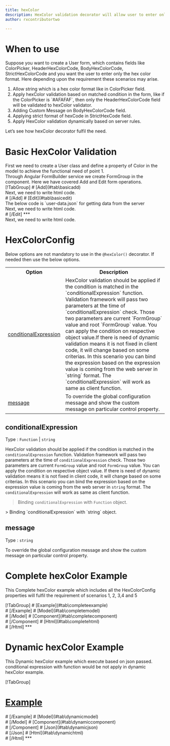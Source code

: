 ```yaml
---
title: hexColor  
description: HexColor validation decorator will allow user to enter only the input in proper Hex Color format.
author: rxcontributortwo

---
```

# When to use
Suppose you want to create a User form, which contains fields like ColorPicker, HeaderHexColorCode, BodyHexColorCode, StrictHexColorCode and you want the user to enter only the hex color format. Here depending upon the requirement these scenarios may arise.

<ol>
    <li>Allow string which is a hex color format like in ColorPicker field.</li>
    <li>Apply hexColor validation based on matched condition in the form, like if the ColorPicker is `#AFAFAF`, then only the HeaderHexColorCode field will be validated to hexColor validator.</li>
    <li>Adding Custom Message on BodyHexColorCode field.</li>
    <li>Applying strict format of hexCode in StrictHexCode field.</li>
    <li>Apply HexColor validation dynamically based on server rules.</li>
</ol>

Let’s see how hexColor decorator fulfil the need.

# Basic HexColor Validation

<data-scope scope="['decorator']">
First we need to create a User class and define a property of Color in the model to achieve the functional need of point 1.
<div component="app-code" key="hexColor-add-model"></div> 
</data-scope>
Through Angular FormBuilder service we create FormGroup in the component.
Here we have covered Add and Edit form operations. 

<data-scope scope="['decorator']">
<div component="app-tabs" key="basic-operations"></div>
[!TabGroup]
# [Add](#tab\basicadd)
<div component="app-code" key="hexColor-add-component"></div> 
Next, we need to write html code.
<div component="app-code" key="hexColor-add-html"></div> 
<div component="app-example-runner" ref-component="app-hexColor-add"></div>
# [/Add]
# [Edit](#tab\basicedit)
<div component="app-code" key="hexColor-edit-component"></div> 
The below code is `user-data.json` for getting data from the server
<div component="app-code" key="data-json"></div> 
Next, we need to write html code.
<div component="app-code" key="hexColor-edit-html"></div> 
<div component="app-example-runner" ref-component="app-hexColor-edit"></div>
# [/Edit]
***
</data-scope>

<data-scope scope="['validator','template-driven']">
<div component="app-code" key="hexColor-add-component"></div> 
Next, we need to write html code.
<div component="app-code" key="hexColor-add-html"></div> 
<div component="app-example-runner" ref-component="app-hexColor-add"></div>
</data-scope>

# HexColorConfig 
Below options are not mandatory to use in the `@hexColor()` decorator. If needed then use the below options.

<table class="table table-bordered table-striped">
<tr><th>Option</th><th>Description</th></tr>
<tr><td><a href="#conditionalExpression" title="conditionalExpression">conditionalExpression</a></td><td>HexColor validation should be applied if the condition is matched in the `conditionalExpression` function. Validation framework will pass two parameters at the time of `conditionalExpression` check. Those two parameters are current `FormGroup` value and root `FormGroup` value. You can apply the condition on respective object value.If there is need of dynamic validation means it is not fixed in client code, it will change based on some criterias. In this scenario you can bind the expression based on the expression value is coming from the web server in `string` format. The `conditionalExpression` will work as same as client function.</td></tr>
<tr><td><a href="#message" title="message">message</a></td><td>To override the global configuration message and show the custom message on particular control property.</td></tr>
</table>

## conditionalExpression 
Type :  `Function`  |  `string` 

HexColor validation should be applied if the condition is matched in the `conditionalExpression` function. Validation framework will pass two parameters at the time of `conditionalExpression` check. Those two parameters are current `FormGroup` value and root `FormGroup` value. You can apply the condition on respective object value.
If there is need of dynamic validation means it is not fixed in client code, it will change based on some criterias. In this scenario you can bind the expression based on the expression value is coming from the web server in `string` format. The `conditionalExpression` will work as same as client function.

> Binding `conditionalExpression` with `Function` object.
<div component="app-code" key="hexColor-conditionalExpressionExampleFunction-model"></div> 
> Binding `conditionalExpression` with `string` object.
<div component="app-code" key="hexColor-conditionalExpressionExampleString-model"></div> 

<div component="app-example-runner" ref-component="app-hexColor-conditionalExpression" title="hexColor decorators with conditionalExpression" key="conditionalExpression"></div>

## message 
Type :  `string` 

To override the global configuration message and show the custom message on particular control property.

<div component="app-code" key="hexColor-messageExample-model"></div> 
<div component="app-example-runner" ref-component="app-hexColor-message" title="hexColor decorators with message" key="message"></div>

# Complete hexColor Example

This Complete hexColor example which includes all the HexColorConfig properties will fulfil the requirement of scenarios 1, 2, 3,4 and 5

<div component="app-tabs" key="complete"></div>
[!TabGroup]
# [Example](#tab\completeexample)
<div component="app-example-runner" ref-component="app-hexColor-complete"></div>
# [/Example]
<data-scope scope="['decorator']">
# [Model](#tab\completemodel)
<div component="app-code" key="hexColor-complete-model"></div> 
# [/Model] 
</data-scope>
# [Component](#tab\completecomponent)
<div component="app-code" key="hexColor-complete-component"></div> 
# [/Component] 
# [Html](#tab\completehtml)
<div component="app-code" key="hexColor-complete-html"></div>
# [/Html]  
***

# Dynamic hexColor Example

This Dynamic hexColor example which execute based on json passed. conditional expression with function would be not apply in dynamic hexColor example. 

<div component="app-tabs" key="dynamic"></div>

[!TabGroup]
# [Example](#tab\dynamicexample)
<div component="app-example-runner" ref-component="app-hexColor-dynamic"></div>
# [/Example]
<data-scope scope="['decorator']">
# [Model](#tab\dynamicmodel)
<div component="app-code" key="hexColor-dynamic-model"></div>
# [/Model]
</data-scope>
# [Component](#tab\dynamiccomponent)
<div component="app-code" key="hexColor-dynamic-component"></div>
# [/Component]
# [Json](#tab\dynamicjson)
<div component="app-code" key="hexColor-dynamic-json"></div>
# [/Json]
# [Html](#tab\dynamichtml)
<div component="app-code" key="hexColor-dynamic-html"></div> 
# [/Html]
***
